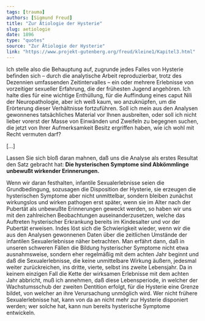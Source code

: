 ```yaml
---
tags: [trauma]
authors: [Sigmund Freud]
title: "Zur Ätiologie der Hysterie"
slug: aetiologie
date: 1896
type: "quotes"
source: "Zur Ätiologie der Hysterie"
link: "https://www.projekt-gutenberg.org/freud/kleine1/Kapitel3.html"
---
```


Ich stelle also die Behauptung auf, zugrunde jedes Falles von Hysterie befinden sich – durch die analytische Arbeit reproduzierbar, trotz des Dezennien umfassenden Zeitintervalles – ein oder mehrere Erlebnisse von vorzeitiger sexueller Erfahrung, die der frühesten Jugend angehören. Ich halte dies für eine wichtige Enthüllung, für die Auffindung eines caput Nili der Neuropathologie, aber ich weiß kaum, wo anzuknüpfen, um die Erörterung dieser Verhältnisse fortzuführen. Soll ich mein aus den Analysen gewonnenes tatsächliches Material vor Ihnen ausbreiten, oder soll ich nicht lieber vorerst der Masse von Einwänden und Zweifeln zu begegnen suchen, die jetzt von Ihrer Aufmerksamkeit Besitz ergriffen haben, wie ich wohl mit Recht vermuten darf?

[…]

Lassen Sie sich bloß daran mahnen, daß uns die Analyse als erstes Resultat den Satz gebracht hat: **Die hysterischen Symptome sind Abkömmlinge unbewußt wirkender Erinnerungen.**

Wenn wir daran festhalten, infantile Sexualerlebnisse seien die Grundbedingung, sozusagen die Disposition der Hysterie, sie erzeugen die hysterischen Symptome aber nicht unmittelbar, sondern bleiben zunächst wirkungslos und wirken pathogen erst später, wenn sie im Alter nach der Pubertät als unbewußte Erinnerungen geweckt werden, so haben wir uns mit den zahlreichen Beobachtungen auseinanderzusetzen, welche das Auftreten hysterischer Erkrankung bereits im Kindesalter und vor der Pubertät erweisen. Indes löst sich die Schwierigkeit wieder, wenn wir die aus den Analysen gewonnenen Daten über die zeitlichen Umstände der infantilen Sexualerlebnisse näher betrachten. Man erfährt dann, daß in unseren schweren Fällen die Bildung hysterischer Symptome nicht etwa ausnahmsweise, sondern eher regelmäßig mit dem achten Jahr beginnt und daß die Sexualerlebnisse, die keine unmittelbare Wirkung äußern, jedesmal weiter zurückreichen, ins dritte, vierte, selbst ins zweite Lebensjahr. Da in keinem einzigen Fall die Kette der wirksamen Erlebnisse mit dem achten Jahr abbricht, muß ich annehmen, daß diese Lebensperiode, in welcher der Wachstumsschub der zweiten Dentition erfolgt, für die Hysterie eine Grenze bildet, von welcher an ihre Verursachung unmöglich wird. Wer nicht frühere Sexualerlebnisse hat, kann von da an nicht mehr zur Hysterie disponiert werden; wer solche hat, kann nun bereits hysterische Symptome entwickeln.
